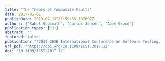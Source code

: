 ```yaml
---
title: "The Theory of Composite Faults"
date: 2017-01-01
publishDate: 2019-07-15T21:59:35.187097Z
authors: ["Rahul Gopinath", "Carlos Jensen", "Alex Groce"]
publication_types: ["1"]
abstract: ""
featured: false
publication: "*2017 IEEE International Conference on Software Testing, Verification and Validation, ICST 2017, Tokyo, Japan, March 13-17, 2017*"
url_pdf: "https://doi.org/10.1109/ICST.2017.12"
doi: "10.1109/ICST.2017.12"
---
```


